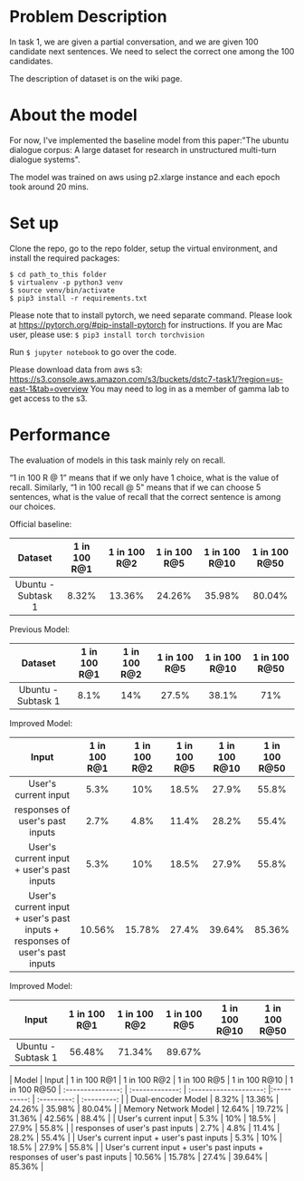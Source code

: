 # Problem Description
In task 1, we are given a partial conversation, and we are given 100 candidate next sentences. We need to select the correct one among the 100 candidates.

The description of dataset is on the wiki page.



# About the model
For now, I've implemented the baseline model from this paper:"The ubuntu dialogue corpus: A large dataset for research in unstructured multi-turn dialogue systems".

The model was trained on aws using p2.xlarge instance and each epoch took around 20 mins.

# Set up

Clone the repo, go to the repo folder, setup the virtual environment, and install the required packages:

```
$ cd path_to_this folder
$ virtualenv -p python3 venv
$ source venv/bin/activate
$ pip3 install -r requirements.txt
```

Please note that to install pytorch, we need separate command. Please look at https://pytorch.org/#pip-install-pytorch for instructions.
If you are Mac user, please use:
`
$ pip3 install torch torchvision
`

Run `$ jupyter notebook` to go over the code.

Please download data from aws s3: https://s3.console.aws.amazon.com/s3/buckets/dstc7-task1/?region=us-east-1&tab=overview
You may need to log in as a member of gamma lab to get access to the s3.
# Performance
The evaluation of models in this task mainly rely on recall.

 “1 in 100 R @ 1” means that if we only have 1 choice, what is the value of recall. Similarly, “1 in 100 recall @ 5" means that if we can choose 5 sentences, what is the value of recall that the correct sentence is among our choices.


Official baseline:

| Dataset           | 1 in 100 R@1 | 1 in 100 R@2 | 1 in 100 R@5 | 1 in 100 R@10 | 1 in 100 R@50
| :---------------: | :-------------: | :--------------------: |:----------: | :---------: | :---------: |
| Ubuntu - Subtask 1 | 8.32% | 13.36% | 24.26% | 35.98% | 80.04% |


Previous Model:

| Dataset           | 1 in 100 R@1 | 1 in 100 R@2 | 1 in 100 R@5 | 1 in 100 R@10 | 1 in 100 R@50
| :---------------: | :-------------: | :--------------------: |:----------: | :---------: | :---------: |
| Ubuntu - Subtask 1 | 8.1% | 14% | 27.5% | 38.1% | 71% |


Improved Model:

| Input           | 1 in 100 R@1 | 1 in 100 R@2 | 1 in 100 R@5 | 1 in 100 R@10 | 1 in 100 R@50
| :---------------: | :-------------: | :--------------------: |:----------: | :---------: | :---------: |
| User's current input | 5.3% | 10% | 18.5% | 27.9% | 55.8% |
| responses of user's past inputs | 2.7% | 4.8% | 11.4% | 28.2% | 55.4% |
| User's current input + user's past inputs | 5.3% | 10% | 18.5% | 27.9% | 55.8% |
| User's current input + user's past inputs + responses of user's past inputs | 10.56% | 15.78% | 27.4% | 39.64% | 85.36% |

Improved Model:

| Input           | 1 in 100 R@1 | 1 in 100 R@2 | 1 in 100 R@5 | 1 in 100 R@10 | 1 in 100 R@50
| :---------------: | :-------------: | :--------------------: |:----------: | :---------: | :---------: |
| Ubuntu - Subtask 1 | 56.48% | 71.34% | 89.67% |   |   |



| Model | Input           | 1 in 100 R@1 | 1 in 100 R@2 | 1 in 100 R@5 | 1 in 100 R@10 | 1 in 100 R@50
| :---------------: | :-------------: | :--------------------: |:----------: | :---------: | :---------: |
| Dual-encoder Model | 8.32% | 13.36% | 24.26% | 35.98% | 80.04% |
| Memory Network Model | 12.64% | 19.72% | 31.36% | 42.56% | 88.4% |
| User's current input | 5.3% | 10% | 18.5% | 27.9% | 55.8% |
| responses of user's past inputs | 2.7% | 4.8% | 11.4% | 28.2% | 55.4% |
| User's current input + user's past inputs | 5.3% | 10% | 18.5% | 27.9% | 55.8% |
| User's current input + user's past inputs + responses of user's past inputs | 10.56% | 15.78% | 27.4% | 39.64% | 85.36% |




